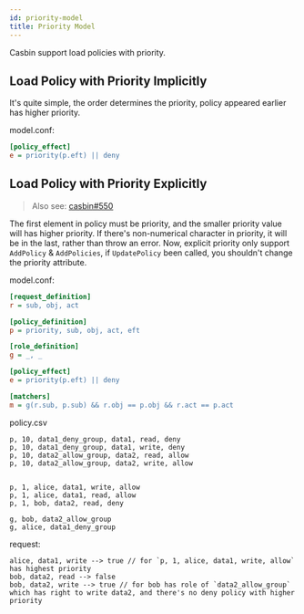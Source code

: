 ```yaml
---
id: priority-model
title: Priority Model
---
```


Casbin support load policies with priority. 

## Load Policy with Priority Implicitly

It's quite simple, the order determines the priority, policy appeared earlier has higher priority.

model.conf:
```ini
[policy_effect]
e = priority(p.eft) || deny
```

## Load Policy with Priority Explicitly

> Also see: [casbin#550](https://github.com/casbin/casbin/issues/550)

The first element in policy must be priority, and the smaller priority value will has higher priority. If there's non-numerical character in priority, it will be in the last, rather than throw an error.
Now, explicit priority only support `AddPolicy` & `AddPolicies`, if `UpdatePolicy` been called, you shouldn't change the priority attribute.

model.conf:
```ini
[request_definition]
r = sub, obj, act

[policy_definition]
p = priority, sub, obj, act, eft

[role_definition]
g = _, _

[policy_effect]
e = priority(p.eft) || deny

[matchers]
m = g(r.sub, p.sub) && r.obj == p.obj && r.act == p.act
```

policy.csv
```csv
p, 10, data1_deny_group, data1, read, deny
p, 10, data1_deny_group, data1, write, deny
p, 10, data2_allow_group, data2, read, allow
p, 10, data2_allow_group, data2, write, allow


p, 1, alice, data1, write, allow
p, 1, alice, data1, read, allow
p, 1, bob, data2, read, deny

g, bob, data2_allow_group
g, alice, data1_deny_group
```

request:
```
alice, data1, write --> true // for `p, 1, alice, data1, write, allow` has highest priority
bob, data2, read --> false
bob, data2, write --> true // for bob has role of `data2_allow_group` which has right to write data2, and there's no deny policy with higher priority 
```